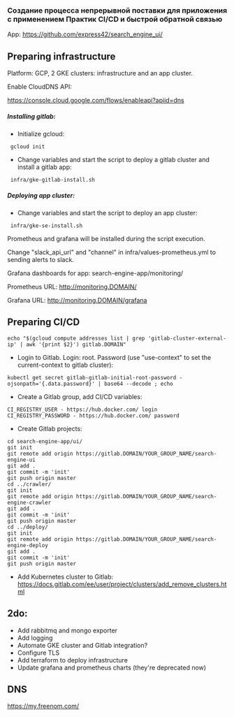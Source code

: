 ### Создание процесса непрерывной поставки для приложения с применением Практик CI/CD и быстрой обратной связью

App: https://github.com/express42/search_engine_ui/

## Preparing infrastructure

Platform: GCP, 2 GKE clusters: infrastructure and an app cluster.

Enable CloudDNS API:

https://console.cloud.google.com/flows/enableapi?apiid=dns

##### Installing gitlab:

- Initialize gcloud:
```
 gcloud init
```
- Change variables and start the script to deploy a gitlab cluster and install a gitlab app:
```
 infra/gke-gitlab-install.sh
```

##### Deploying app cluster:

- Change variables and start the script to deploy an app cluster:
```
 infra/gke-se-install.sh
```

Prometheus and grafana will be installed during the script execution.

Change "slack_api_url" and "channel" in infra/values-prometheus.yml to sending alerts to slack.

Grafana dashboards for app: search-engine-app/monitoring/ 

Prometheus URL: http://monitoring.DOMAIN/

Grafana URL: http://monitoring.DOMAIN/grafana


## Preparing CI/CD
```
echo "$(gcloud compute addresses list | grep 'gitlab-cluster-external-ip' | awk '{print $2}') gitlab.DOMAIN"
```
- Login to Gitlab. Login: root. Password (use "use-context" to set the current-context to gitlab cluster):
```
kubectl get secret gitlab-gitlab-initial-root-password -ojsonpath='{.data.password}' | base64 --decode ; echo
```
- Create a Gitlab group, add CI/CD variables:
```
CI_REGISTRY_USER - https://hub.docker.com/ login
CI_REGISTRY_PASSWORD - https://hub.docker.com/ password
```
- Create Gitlab projects:
```
cd search-engine-app/ui/
git init
git remote add origin https://gitlab.DOMAIN/YOUR_GROUP_NAME/search-engine-ui
git add .
git commit -m 'init'
git push origin master
cd ../crawler/
git init
git remote add origin https://gitlab.DOMAIN/YOUR_GROUP_NAME/search-engine-crawler
git add .
git commit -m 'init'
git push origin master
cd ../deploy/
git init
git remote add origin https://gitlab.DOMAIN/YOUR_GROUP_NAME/search-engine-deploy
git add .
git commit -m 'init'
git push origin master
```

- Add Kubernetes cluster to Gitlab: https://docs.gitlab.com/ee/user/project/clusters/add_remove_clusters.html


## 2do:
- Add rabbitmq and mongo exporter
- Add logging
- Automate GKE cluster and Gitlab integration?
- Configure TLS
- Add terraform to deploy infrastructure 
- Update grafana and prometheus charts (they're deprecated now)

## DNS
https://my.freenom.com/
